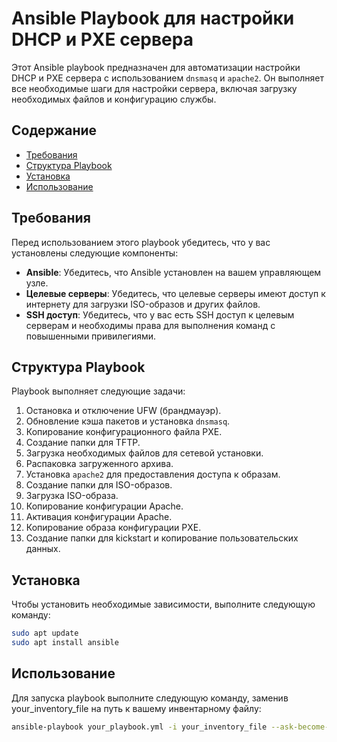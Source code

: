 # Ansible Playbook для настройки DHCP и PXE сервера

Этот Ansible playbook предназначен для автоматизации настройки DHCP и PXE сервера с использованием `dnsmasq` и `apache2`. Он выполняет все необходимые шаги для настройки сервера, включая загрузку необходимых файлов и конфигурацию службы.

## Содержание

- [Требования](#требования)
- [Структура Playbook](#структура-playbook)
- [Установка](#установка)
- [Использование](#использование)

## Требования

Перед использованием этого playbook убедитесь, что у вас установлены следующие компоненты:

- **Ansible**: Убедитесь, что Ansible установлен на вашем управляющем узле.
- **Целевые серверы**: Убедитесь, что целевые серверы имеют доступ к интернету для загрузки ISO-образов и других файлов.
- **SSH доступ**: Убедитесь, что у вас есть SSH доступ к целевым серверам и необходимы права для выполнения команд с повышенными привилегиями.

## Структура Playbook

Playbook выполняет следующие задачи:

1. Остановка и отключение UFW (брандмауэр).
2. Обновление кэша пакетов и установка `dnsmasq`.
3. Копирование конфигурационного файла PXE.
4. Создание папки для TFTP.
5. Загрузка необходимых файлов для сетевой установки.
6. Распаковка загруженного архива.
7. Установка `apache2` для предоставления доступа к образам.
8. Создание папки для ISO-образов.
9. Загрузка ISO-образа.
10. Копирование конфигурации Apache.
11. Активация конфигурации Apache.
12. Копирование образа конфигурации PXE.
13. Создание папки для kickstart и копирование пользовательских данных.

## Установка

Чтобы установить необходимые зависимости, выполните следующую команду:

```bash
sudo apt update
sudo apt install ansible
```

## Использование
Для запуска playbook выполните следующую команду, заменив your_inventory_file на путь к вашему инвентарному файлу:
```bash
ansible-playbook your_playbook.yml -i your_inventory_file --ask-become-pass
```